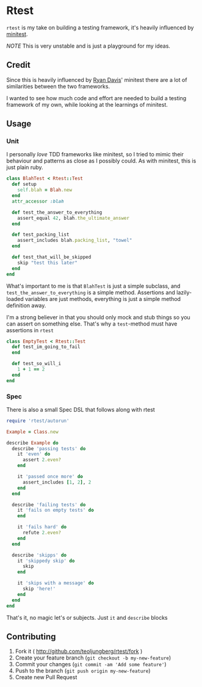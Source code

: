 # Rtest

`rtest` is my take on building a testing framework, it's heavily influenced by
[minitest](https://github.com/seattlerb/minitest).


_NOTE_ This is very unstable and is just a playground for my ideas.

## Credit
Since this is heavily influenced by
[Ryan Davis](https://twitter.com/the_zenspider)' minitest there are a lot of
similarities between the two frameworks.

I wanted to see how much code and effort are needed to build a testing
framework of my own, while looking at the learnings of minitest.

## Usage
### Unit

I personally _love_ TDD frameworks like minitest, so I tried to mimic their
behaviour and patterns as close as I possibly could. As with minitest, this is
just plain ruby.

```ruby
class BlahTest < Rtest::Test
  def setup
    self.blah = Blah.new
  end
  attr_accessor :blah

  def test_the_answer_to_everything
    assert_equal 42, blah.the_ultimate_answer
  end

  def test_packing_list
    assert_includes blah.packing_list, "towel"
  end

  def test_that_will_be_skipped
    skip "test this later"
  end
end
```

What's important to me is that `BlahTest` is just a simple subclass, and
`test_the_answer_to_everything` is a simple method. Assertions and
lazily-loaded variables are just methods, everything is just a simple method
definition away.

I'm a strong believer in that you should only mock and stub things so you can
assert on something else. That's why a `test`-method must have assertions in
`rtest`

```ruby
class EmptyTest < Rtest::Test
  def test_im_going_to_fail
  end

  def test_so_will_i
    1 + 1 == 2
  end
end
```

### Spec
There is also a small Spec DSL that follows along with rtest

```ruby
require 'rtest/autorun'

Example = Class.new

describe Example do
  describe 'passing tests' do
    it 'even' do
      assert 2.even?
    end

    it 'passed once more' do
      assert_includes [1, 2], 2
    end
  end

  describe 'failing tests' do
    it 'fails on empty tests' do
    end

    it 'fails hard' do
      refute 2.even?
    end
  end

  describe 'skipps' do
    it 'skippedy skip' do
      skip
    end

    it 'skips with a message' do
      skip 'here!'
    end
  end
end
```

That's it, no magic let's or subjects. Just `it` and `describe` blocks

## Contributing

1. Fork it ( http://github.com/teoljungberg/rtest/fork )
2. Create your feature branch (`git checkout -b my-new-feature`)
3. Commit your changes (`git commit -am 'Add some feature'`)
4. Push to the branch (`git push origin my-new-feature`)
5. Create new Pull Request
